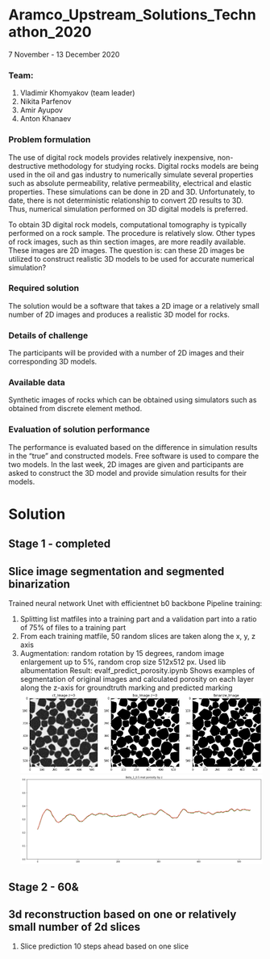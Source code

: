 # Aramco_Upstream_Solutions_Technathon_2020
7 November - 13 December 2020

### Team:
1. Vladimir Khomyakov (team leader)
2. Nikita Parfenov
3. Amir Ayupov
4. Anton Khanaev

### Problem formulation
The use of digital rock models provides relatively inexpensive, non-destructive methodology for studying rocks. Digital rocks models are being used in the oil and gas industry to numerically simulate several properties such as absolute permeability, relative permeability, electrical and elastic properties. These simulations can be done in 2D and 3D. Unfortunately, to date, there is not deterministic relationship to convert 2D results to 3D. Thus, numerical simulation performed on 3D digital models is preferred.

To obtain 3D digital rock models, computational tomography is typically performed on a rock sample. The procedure is relatively slow. Other types of rock images, such as thin section images, are more readily available. These images are 2D images. The question is: can these 2D images be utilized to construct realistic 3D models to be used for accurate numerical simulation?

### Required solution
The solution would be a software that takes a 2D image or a relatively small number of 2D images and produces a realistic 3D model for rocks.

### Details of challenge
The participants will be provided with a number of 2D images and their corresponding 3D models. 

### Available data
Synthetic images of rocks which can be obtained using simulators such as obtained from discrete element method.

### Evaluation of solution performance
The performance is evaluated based on the difference in simulation results in the “true” and constructed models. Free software is used to compare the two models. In the last week, 2D images are given and participants are asked to construct the 3D model and provide simulation results for their models.

# Solution

## Stage 1 - completed
## Slice image segmentation and segmented binarization
Trained neural network Unet with efficientnet b0 backbone
Pipeline training:
1. Splitting list matfiles into a training part and a validation part into a ratio of 75% of files to a training part
2. From each training matfile, 50 random slices are taken along the x, y, z axis
3. Augmentation: random rotation by 15 degrees, random image enlargement up to 5%, random crop size 512x512 px. Used lib albumentation
Result: evalf_predict_porosity.ipynb
Shows examples of segmentation of original images and calculated porosity on each layer along the z-axis for groundtruth marking and predicted marking
![predict_binarize](./predict_binarize.png)
![porosity_true_and_predict_by_z](./porosity_true_and_predict_by_z.png)

## Stage 2 - 60&
## 3d reconstruction based on one or relatively small number of 2d slices
1. Slice prediction 10 steps ahead based on one slice
